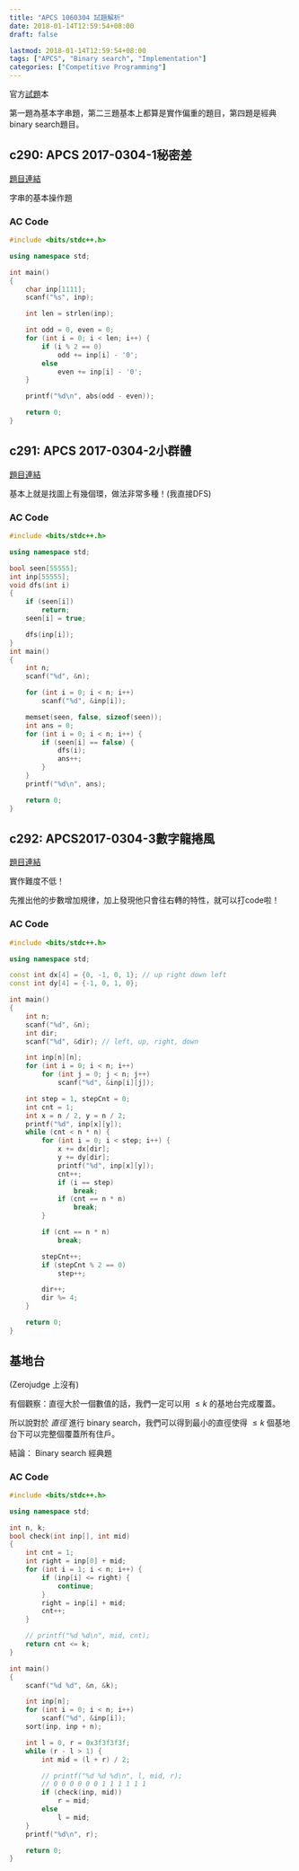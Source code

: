 ```yaml
---
title: "APCS 1060304 試題解析"
date: 2018-01-14T12:59:54+08:00
draft: false

lastmod: 2018-01-14T12:59:54+08:00
tags: ["APCS", "Binary search", "Implementation"]
categories: ["Competitive Programming"]
---
```


官方[試題](https://apcs.csie.ntnu.edu.tw/files/1060304APCSImplementation.pdf)本

第一題為基本字串題，第二三題基本上都算是實作偏重的題目，第四題是經典binary search題目。

<!--more-->

## c290: APCS 2017-0304-1秘密差

[題目連結](https://zerojudge.tw/ShowProblem?problemid=c290)

字串的基本操作題

### AC Code

```c++
#include <bits/stdc++.h>

using namespace std;

int main()
{
    char inp[1111];
    scanf("%s", inp);

    int len = strlen(inp);

    int odd = 0, even = 0;
    for (int i = 0; i < len; i++) {
        if (i % 2 == 0)
            odd += inp[i] - '0';
        else
            even += inp[i] - '0';
    }

    printf("%d\n", abs(odd - even));

    return 0;
}

```

## c291: APCS 2017-0304-2小群體

[題目連結](https://zerojudge.tw/ShowProblem?problemid=c291)

基本上就是找圖上有幾個環，做法非常多種！(我直接DFS)

### AC Code

```c++
#include <bits/stdc++.h>

using namespace std;

bool seen[55555];
int inp[55555];
void dfs(int i)
{
    if (seen[i])
        return;
    seen[i] = true;

    dfs(inp[i]);
}
int main()
{
    int n;
    scanf("%d", &n);

    for (int i = 0; i < n; i++)
        scanf("%d", &inp[i]);

    memset(seen, false, sizeof(seen));
    int ans = 0;
    for (int i = 0; i < n; i++) {
        if (seen[i] == false) {
            dfs(i);
            ans++;
        }
    }
    printf("%d\n", ans);

    return 0;
}

```

## c292: APCS2017-0304-3數字龍捲風

[題目連結](https://zerojudge.tw/ShowProblem?problemid=c292)

實作難度不低！

先推出他的步數增加規律，加上發現他只會往右轉的特性，就可以打code啦！

### AC Code

```c++
#include <bits/stdc++.h>

using namespace std;

const int dx[4] = {0, -1, 0, 1}; // up right down left
const int dy[4] = {-1, 0, 1, 0};

int main()
{
    int n;
    scanf("%d", &n);
    int dir;
    scanf("%d", &dir); // left, up, right, down

    int inp[n][n];
    for (int i = 0; i < n; i++)
        for (int j = 0; j < n; j++)
            scanf("%d", &inp[i][j]);

    int step = 1, stepCnt = 0;
    int cnt = 1;
    int x = n / 2, y = n / 2;
    printf("%d", inp[x][y]);
    while (cnt < n * n) {
        for (int i = 0; i < step; i++) {
            x += dx[dir];
            y += dy[dir];
            printf("%d", inp[x][y]);
            cnt++;
            if (i == step)
                break;
            if (cnt == n * n)
                break;
        }

        if (cnt == n * n)
            break;

        stepCnt++;
        if (stepCnt % 2 == 0)
            step++;

        dir++;
        dir %= 4;
    }

    return 0;
}

```

## 基地台

(Zerojudge 上沒有)

有個觀察：直徑大於一個數值的話，我們一定可以用 $\leq k$ 的基地台完成覆蓋。

所以說對於 _直徑_ 進行 binary search，我們可以得到最小的直徑使得 $\leq k$ 個基地台下可以完整個覆蓋所有住戶。

結論： Binary search 經典題

### AC Code

```c++
#include <bits/stdc++.h>

using namespace std;

int n, k;
bool check(int inp[], int mid)
{
    int cnt = 1;
    int right = inp[0] + mid;
    for (int i = 1; i < n; i++) {
        if (inp[i] <= right) {
            continue;
        }
        right = inp[i] + mid;
        cnt++;
    }

    // printf("%d %d\n", mid, cnt);
    return cnt <= k;
}

int main()
{
    scanf("%d %d", &n, &k);

    int inp[n];
    for (int i = 0; i < n; i++)
        scanf("%d", &inp[i]);
    sort(inp, inp + n);

    int l = 0, r = 0x3f3f3f3f;
    while (r - l > 1) {
        int mid = (l + r) / 2;

        // printf("%d %d %d\n", l, mid, r);
        // 0 0 0 0 0 0 1 1 1 1 1 1
        if (check(inp, mid))
            r = mid;
        else
            l = mid;
    }
    printf("%d\n", r);

    return 0;
}
```